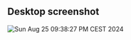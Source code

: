 ## Desktop screenshot


![Sun Aug 25 09:38:27 PM CEST 2024](https://github.com/user-attachments/assets/ddfa5e9c-8250-4613-81fd-5fdfc0abce2d)

